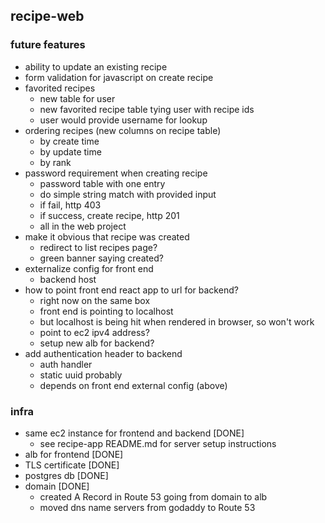 ## recipe-web

### future features
* ability to update an existing recipe
* form validation for javascript on create recipe
* favorited recipes
    * new table for user
    * new favorited recipe table tying user with recipe ids
    * user would provide username for lookup
* ordering recipes (new columns on recipe table)
    * by create time
    * by update time
    * by rank
* password requirement when creating recipe
    * password table with one entry
    * do simple string match with provided input
    * if fail, http 403
    * if success, create recipe, http 201
    * all in the web project
* make it obvious that recipe was created
    * redirect to list recipes page?
    * green banner saying created?
* externalize config for front end
    * backend host
* how to point front end react app to url for backend?
    * right now on the same box
    * front end is pointing to localhost
    * but localhost is being hit when rendered in browser, so won't work
    * point to ec2 ipv4 address?
    * setup new alb for backend?
* add authentication header to backend
    * auth handler
    * static uuid probably
    * depends on front end external config (above)

### infra
* same ec2 instance for frontend and backend [DONE]
    * see recipe-app README.md for server setup instructions
* alb for frontend [DONE]
* TLS certificate [DONE]
* postgres db [DONE]
* domain [DONE]
    * created A Record in Route 53 going from domain to alb
    * moved dns name servers from godaddy to Route 53
    